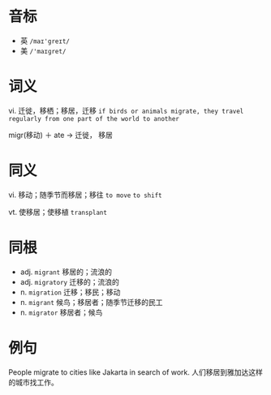 # 音标

- 英 `/maɪ'greɪt/`
- 美 `/'maɪɡret/`

# 词义

vi. 迁徙，移栖；移居，迁移
`if birds or animals migrate, they travel regularly from one part of the world to another`



migr(移动) ＋ ate → 迁徙， 移居

# 同义

vi. 移动；随季节而移居；移往
`to move` `to shift`

vt. 使移居；使移植
`transplant`

# 同根

- adj. `migrant` 移居的；流浪的
- adj. `migratory` 迁移的；流浪的
- n. `migration` 迁移；移民；移动
- n. `migrant` 候鸟；移居者；随季节迁移的民工
- n. `migrator` 移居者；候鸟

# 例句

People migrate to cities like Jakarta in search of work.
人们移居到雅加达这样的城市找工作。



